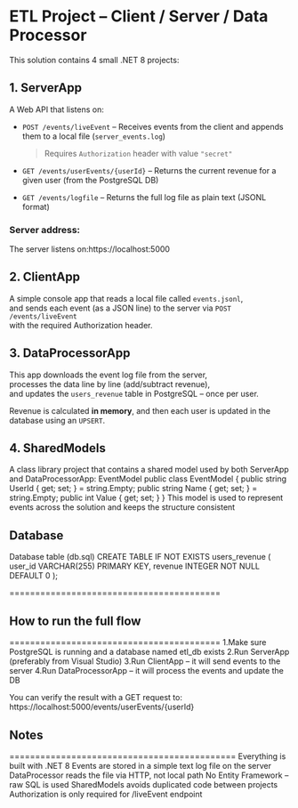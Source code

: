 # ETL Project – Client / Server / Data Processor

This solution contains 4 small .NET 8 projects:

## 1. ServerApp
A Web API that listens on:

- `POST /events/liveEvent` – Receives events from the client and appends them to a local file (`server_events.log`)  
  > Requires `Authorization` header with value `"secret"`

- `GET /events/userEvents/{userId}` – Returns the current revenue for a given user (from the PostgreSQL DB)

- `GET /events/logfile` – Returns the full log file as plain text (JSONL format)

### Server address:
The server listens on:https://localhost:5000


## 2. ClientApp
A simple console app that reads a local file called `events.jsonl`,  
and sends each event (as a JSON line) to the server via `POST /events/liveEvent`  
with the required Authorization header.

## 3. DataProcessorApp
This app downloads the event log file from the server,  
processes the data line by line (add/subtract revenue),  
and updates the `users_revenue` table in PostgreSQL – once per user.

Revenue is calculated **in memory**, and then each user is updated in the database using an `UPSERT`.

## 4. SharedModels
A class library project that contains a shared model used by both ServerApp and DataProcessorApp:
EventModel
public class EventModel
{
    public string UserId { get; set; } = string.Empty;
    public string Name { get; set; } = string.Empty;
    public int Value { get; set; }
}
This model is used to represent events across the solution and keeps the structure consistent

## Database

Database table (db.sql)
CREATE TABLE IF NOT EXISTS users_revenue (
    user_id VARCHAR(255) PRIMARY KEY,
    revenue INTEGER NOT NULL DEFAULT 0
);

=========================================
## How to run the full flow
=========================================
1.Make sure PostgreSQL is running and a database named etl_db exists
2.Run ServerApp (preferably from Visual Studio)
3.Run ClientApp – it will send events to the server
4.Run DataProcessorApp – it will process the events and update the DB

You can verify the result with a GET request to:
https://localhost:5000/events/userEvents/{userId}


## Notes
============================================
Everything is built with .NET 8
Events are stored in a simple text log file on the server
DataProcessor reads the file via HTTP, not local path
No Entity Framework – raw SQL is used
SharedModels avoids duplicated code between projects
Authorization is only required for /liveEvent endpoint
